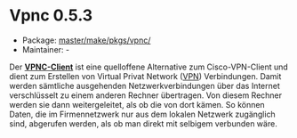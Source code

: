# Vpnc 0.5.3
 - Package: [master/make/pkgs/vpnc/](https://github.com/Freetz-NG/freetz-ng/tree/master/make/pkgs/vpnc/)
 - Maintainer: -

Der **[VPNC-Client](http://www.vpnc.org/)** ist
eine quelloffene Alternative zum Cisco-VPN-Client und dient zum
Erstellen von Virtual Privat Network
([VPN](http://de.wikipedia.org/wiki/Virtual_Private_Network))
Verbindungen. Damit werden sämtliche ausgehenden Netzwerkverbindungen
über das Internet verschlüsselt zu einem anderen Rechner übertragen. Von
diesem Rechner werden sie dann weitergeleitet, als ob die von dort
kämen. So können Daten, die im Firmennetzwerk nur aus dem lokalen
Netzwerk zugänglich sind, abgerufen werden, als ob man direkt mit
selbigem verbunden wäre.



